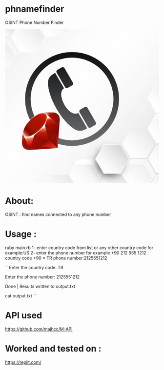 # phnamefinder
OSINT Phone Number Finder

 ![image](rubyimage.jpg)


# About:
  OSINT : find names connected to any phone number
# Usage :
ruby main.rb
1- enter country code from list or any other country code for example:US
2- enter the phone number for example
+90 212 555 1212
country code +90   = TR
phone number:2125551212

``
Enter the country code: TR  

Enter the phone number: 2125551212  

Done | Results written to output.txt  

cat output.txt ``




# API used
https://github.com/majhcc/M-API
# Worked and tested on :
https://replit.com/
